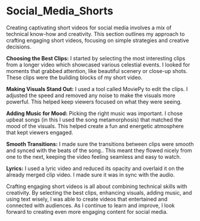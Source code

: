 # Social_Media_Shorts

Creating captivating short videos for social media involves a mix of technical know-how and creativity. This section outlines my approach to crafting engaging short videos, focusing on simple strategies and creative decisions. 

**Choosing the Best Clips:** I started by selecting the most interesting clips from a longer video which showcased various celestial events. I looked for moments that grabbed attention, like beautiful scenery or close-up shots. These clips were the building blocks of my short video.

**Making Visuals Stand Out:** I used a tool called MoviePy to edit the clips. I adjusted the speed and removed any noise to make the visuals more powerful. This helped keep viewers focused on what they were seeing. 

**Adding Music for Mood:** Picking the right music was important. I chose upbeat songs (in this I used the song metamorphosis) that matched the mood of the visuals. This helped create a fun and energetic atmosphere that kept viewers engaged. 

**Smooth Transitions:** I made sure the transitions between clips were smooth and synced with the beats of the song.. This meant they flowed nicely from one to the next, keeping the video feeling seamless and easy to watch. 

**Lyrics:** I used a lyric video and reduced its opacity and overlaid it on the already merged clip video. I made sure it was in sync with the audio.


Crafting engaging short videos is all about combining technical skills with creativity. By selecting the best clips, enhancing visuals, adding music, and using text wisely, I was able to create videos that entertained and connected with audiences. As I continue to learn and improve, I look forward to creating even more engaging content for social media.




